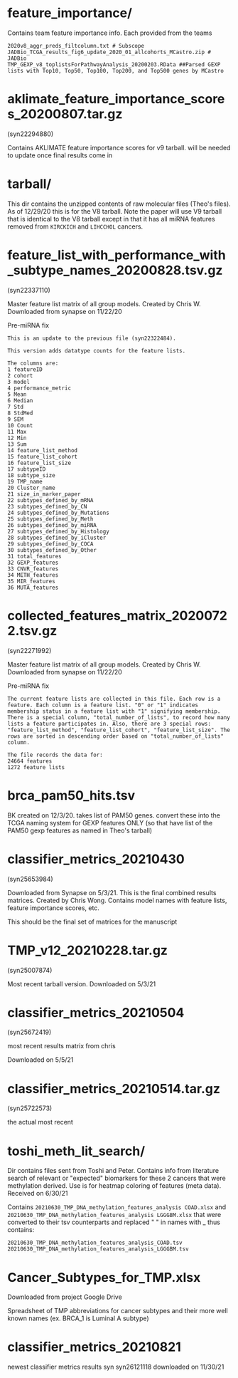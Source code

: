 # feature_importance/

Contains team feature importance info. Each provided from the teams

```
2020v8_aggr_preds_filtcolumn.txt # Subscope
JADBio_TCGA_results_fig6_update_2020_01_allcohorts_MCastro.zip # JADBio
TMP_GEXP_v8_toplistsForPathwayAnalysis_20200203.RData ##Parsed GEXP lists with Top10, Top50, Top100, Top200, and Top500 genes by MCastro
```

# aklimate_feature_importance_scores_20200807.tar.gz

(syn22294880)

Contains AKLIMATE feature importance scores for v9 tarball. will be needed to update once final results come in

# tarball/

This dir contains the unzipped contents of raw molecular files (Theo's files). As of 12/29/20 this is for the V8 tarball. Note the paper will use V9 tarball that is identical to the V8 tarball except in that it has all miRNA features removed from `KIRCKICH` and  `LIHCCHOL` cancers.

# feature_list_with_performance_with_subtype_names_20200828.tsv.gz

(syn22337110)

Master feature list matrix of all group models. Created by Chris W. Downloaded from synapse on 11/22/20

Pre-miRNA fix

```
This is an update to the previous file (syn22322484).

This version adds datatype counts for the feature lists.

The columns are:
1 featureID
2 cohort
3 model
4 performance_metric
5 Mean
6 Median
7 Std
8 StdMed
9 SEM
10 Count
11 Max
12 Min
13 Sum
14 feature_list_method
15 feature_list_cohort
16 feature_list_size
17 subtypeID
18 subtype_size
19 TMP_name
20 Cluster_name
21 size_in_marker_paper
22 subtypes_defined_by_mRNA
23 subtypes_defined_by_CN
24 subtypes_defined_by_Mutations
25 subtypes_defined_by_Meth
26 subtypes_defined_by_miRNA
27 subtypes_defined_by_Histology
28 subtypes_defined_by_iCluster
29 subtypes_defined_by_COCA
30 subtypes_defined_by_Other
31 total_features
32 GEXP_features
33 CNVR_features
34 METH_features
35 MIR_features
36 MUTA_features
```

# collected_features_matrix_20200722.tsv.gz

(syn22271992)

Master feature list matrix of all group models. Created by Chris W. Downloaded from synapse on 11/22/20

Pre-miRNA fix

```
The current feature lists are collected in this file. Each row is a feature. Each column is a feature list. "0" or "1" indicates membership status in a feature list with "1" signifying membership. There is a special column, "total_number_of_lists", to record how many lists a feature participates in. Also, there are 3 special rows: "feature_list_method", "feature_list_cohort", "feature_list_size". The rows are sorted in descending order based on "total_number_of_lists" column.

The file records the data for:
24664 features
1272 feature lists
```
# brca_pam50_hits.tsv

BK created on 12/3/20. takes list of PAM50 genes. convert these into the TCGA naming system for GEXP features ONLY (so that have list of the PAM50 gexp features as named in Theo's tarball)

# classifier_metrics_20210430

(syn25653984)

Downloaded from Synapse on 5/3/21. This is the final combined results matrices. Created by Chris Wong. Contains model names with feature lists, feature importance scores, etc.

This should be the final set of matrices for the manuscript

# TMP_v12_20210228.tar.gz

(syn25007874)

Most recent tarball version. Downloaded on 5/3/21

# classifier_metrics_20210504

(syn25672419)

most recent results matrix from chris

Downloaded on 5/5/21

# classifier_metrics_20210514.tar.gz

(syn25722573)

the actual most recent

# toshi_meth_lit_search/

Dir contains files sent from Toshi and Peter. Contains info from literature search of relevant or "expected" biomarkers for these 2 cancers that were methylation derived. Use is for heatmap coloring of features (meta data). Received on 6/30/21

Contains `20210630_TMP_DNA_methylation_features_analysis COAD.xlsx` and `20210630_TMP_DNA_methylation_features_analysis LGGGBM.xlsx`
 that were converted to their tsv counterparts and replaced " " in names with _
 thus contains:

```
20210630_TMP_DNA_methylation_features_analysis_COAD.tsv
20210630_TMP_DNA_methylation_features_analysis_LGGGBM.tsv
```
# Cancer_Subtypes_for_TMP.xlsx

Downloaded from project Google Drive

Spreadsheet of TMP abbreviations for cancer subtypes and their more well known names (ex. BRCA_1 is Luminal A subtype)

# classifier_metrics_20210821

newest classifier metrics results syn syn26121118 downloaded on 11/30/21
